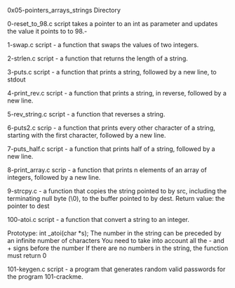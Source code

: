 0x05-pointers_arrays_strings Directory

0-reset_to_98.c script takes a pointer to an int as parameter and updates the value it points to to 98.- 

1-swap.c script - a function that swaps the values of two integers.

2-strlen.c script -  a function that returns the length of a string.

3-puts.c script - a function that prints a string, followed by a new line, to stdout

4-print_rev.c script -  a function that prints a string, in reverse, followed by a new line.

5-rev_string.c script -  a function that reverses a string.

6-puts2.c scrip - a function that prints every other character of a string, starting with the first character, followed by a new line.

7-puts_half.c script - a function that prints half of a string, followed by a new line.

8-print_array.c scrip - a function that prints n elements of an array of integers, followed by a new line.
 
9-strcpy.c - a function that copies the string pointed to by src, including the terminating null byte (\0), to the buffer pointed to by dest. Return value: the pointer to dest

100-atoi.c script - a function that convert a string to an integer.

Prototype: int _atoi(char *s);
The number in the string can be preceded by an infinite number of characters
You need to take into account all the - and + signs before the number
If there are no numbers in the string, the function must return 0

101-keygen.c script - a program that generates random valid passwords for the program 101-crackme.
